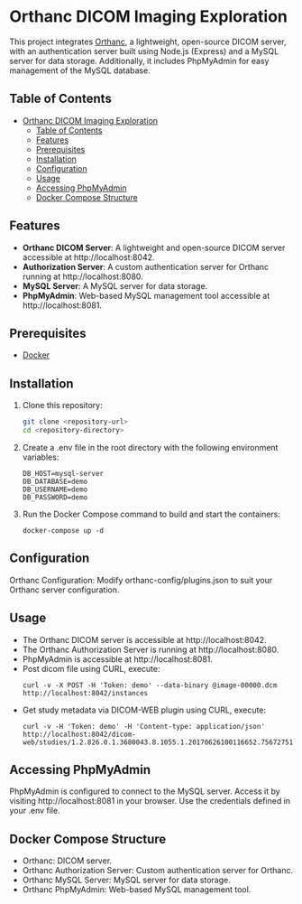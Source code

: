 # Orthanc DICOM Imaging Exploration

This project integrates [Orthanc](https://www.orthanc-server.com/), a lightweight, open-source DICOM server, with an authentication server built using Node.js (Express) and a MySQL server for data storage. Additionally, it includes PhpMyAdmin for easy management of the MySQL database.

## Table of Contents
- [Orthanc DICOM Imaging Exploration](#orthanc-dicom-imaging-exploration)
  - [Table of Contents](#table-of-contents)
  - [Features](#features)
  - [Prerequisites](#prerequisites)
  - [Installation](#installation)
  - [Configuration](#configuration)
  - [Usage](#usage)
  - [Accessing PhpMyAdmin](#accessing-phpmyadmin)
  - [Docker Compose Structure](#docker-compose-structure)

## Features

- **Orthanc DICOM Server**: A lightweight and open-source DICOM server accessible at http://localhost:8042.
- **Authorization Server**: A custom authentication server for Orthanc running at http://localhost:8080.
- **MySQL Server**: A MySQL server for data storage.
- **PhpMyAdmin**: Web-based MySQL management tool accessible at http://localhost:8081.

## Prerequisites

- [Docker](https://www.docker.com/get-started)

## Installation

1. Clone this repository:
    ```bash
    git clone <repository-url>
    cd <repository-directory>
    ```
2. Create a .env file in the root directory with the following environment variables:
    ```
    DB_HOST=mysql-server
    DB_DATABASE=demo
    DB_USERNAME=demo
    DB_PASSWORD=demo
    ```
3. Run the Docker Compose command to build and start the containers:
    ```
    docker-compose up -d
    ```

## Configuration

Orthanc Configuration: Modify orthanc-config/plugins.json to suit your Orthanc server configuration.

## Usage

- The Orthanc DICOM server is accessible at http://localhost:8042.
- The Orthanc Authorization Server is running at http://localhost:8080.
- PhpMyAdmin is accessible at http://localhost:8081.
- Post dicom file using CURL, execute:
    ```
    curl -v -X POST -H 'Token: demo' --data-binary @image-00000.dcm http://localhost:8042/instances
    ```
- Get study metadata via DICOM-WEB plugin using CURL, execute:
    ```
    curl -v -H 'Token: demo' -H 'Content-type: application/json' http://localhost:8042/dicom-web/studies/1.2.826.0.1.3680043.8.1055.1.20170626100116652.756727516.6235062/metadata
    ```

## Accessing PhpMyAdmin

PhpMyAdmin is configured to connect to the MySQL server. Access it by visiting http://localhost:8081 in your browser. Use the credentials defined in your .env file.

## Docker Compose Structure
- Orthanc: DICOM server.
- Orthanc Authorization Server: Custom authentication server for Orthanc.
- Orthanc MySQL Server: MySQL server for data storage.
- Orthanc PhpMyAdmin: Web-based MySQL management tool.


